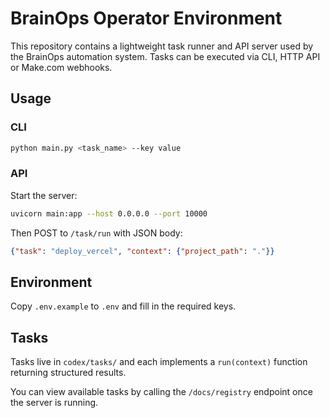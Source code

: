 # BrainOps Operator Environment

This repository contains a lightweight task runner and API server used by the BrainOps automation system. Tasks can be executed via CLI, HTTP API or Make.com webhooks.

## Usage

### CLI
```bash
python main.py <task_name> --key value
```

### API
Start the server:
```bash
uvicorn main:app --host 0.0.0.0 --port 10000
```
Then POST to `/task/run` with JSON body:
```json
{"task": "deploy_vercel", "context": {"project_path": "."}}
```

## Environment
Copy `.env.example` to `.env` and fill in the required keys.

## Tasks
Tasks live in `codex/tasks/` and each implements a `run(context)` function returning structured results.

You can view available tasks by calling the `/docs/registry` endpoint once the server is running.
